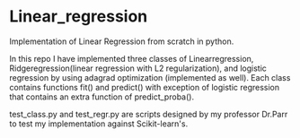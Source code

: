 # Linear_regression

Implementation of Linear Regression from scratch in python.

In this repo I have implemented three classes of Linearregression, Ridgeregression(linear regression with L2 regularization), and logistic regression by using adagrad optimization (implemented as well). Each class contains functions fit() and predict() with exception of logistic regression that contains an extra function of predict_proba().

test_class.py and test_regr.py are scripts designed by my professor Dr.Parr to test my implementation against Scikit-learn's.
